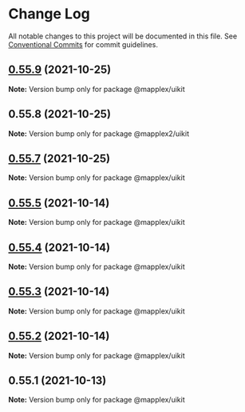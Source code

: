# Change Log

All notable changes to this project will be documented in this file.
See [Conventional Commits](https://conventionalcommits.org) for commit guidelines.

## [0.55.9](https://github.com/pancakeswap/pancake-toolkit/compare/@mapplex/uikit@0.55.7...@mapplex/uikit@0.55.9) (2021-10-25)

**Note:** Version bump only for package @mapplex/uikit





## 0.55.8 (2021-10-25)

**Note:** Version bump only for package @mapplex2/uikit





## [0.55.7](https://github.com/pancakeswap/pancake-toolkit/compare/@mapplex/uikit@0.55.5...@mapplex/uikit@0.55.7) (2021-10-25)

**Note:** Version bump only for package @mapplex/uikit





## [0.55.5](https://github.com/pancakeswap/pancake-toolkit/compare/@mapplex/uikit@0.55.4...@mapplex/uikit@0.55.5) (2021-10-14)

**Note:** Version bump only for package @mapplex/uikit





## [0.55.4](https://github.com/pancakeswap/pancake-toolkit/compare/@mapplex/uikit@0.55.3...@mapplex/uikit@0.55.4) (2021-10-14)

**Note:** Version bump only for package @mapplex/uikit





## [0.55.3](https://github.com/pancakeswap/pancake-toolkit/compare/@mapplex/uikit@0.55.2...@mapplex/uikit@0.55.3) (2021-10-14)

**Note:** Version bump only for package @mapplex/uikit





## [0.55.2](https://github.com/pancakeswap/pancake-toolkit/compare/@mapplex/uikit@0.55.1...@mapplex/uikit@0.55.2) (2021-10-14)

**Note:** Version bump only for package @mapplex/uikit





## 0.55.1 (2021-10-13)

**Note:** Version bump only for package @mapplex/uikit
